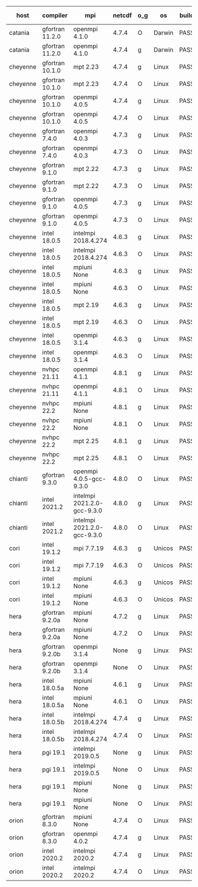 

| host     | compiler                              | mpi                      | netcdf        | o_g        | os       | build       | u_pass          | u_fail          | s_pass            | s_fail            | e_pass             | e_fail             | nuopc_pass       | nuopc_fail       | artifacts link          |
|----------|---------------------------------------|--------------------------|---------------|------------|----------|-------------|-----------------|-----------------|-------------------|-------------------|--------------------|--------------------|------------------|------------------|-------------------------|
| catania | gfortran 11.2.0 | openmpi 4.1.0  | 4.7.4  | O | Darwin | PASS | 13864 | 9 | 49 | 0 | 80 | 0 | 52 | 0 | <a href="https://github.com/esmf-org/esmf-test-artifacts/tree/7b1756ac9e16c1efa66b7d7abe7d1abef974d970/develop/gfortran/11.2.0/O/openmpi/4.1.0" target="_blank">7b1756a</a> | 
| catania | gfortran 11.2.0 | openmpi 4.1.0  | 4.7.4  | g | Darwin | PASS | None | None | None | None | None | None | None | None | <a href="https://github.com/esmf-org/esmf-test-artifacts/tree/7e3a132bdef24d79dec5c039d0647ffa2fff2328/develop/gfortran/11.2.0/g/openmpi/4.1.0" target="_blank">7e3a132</a> | 
| cheyenne | gfortran 10.1.0 | mpt 2.23  | 4.7.4  | g | Linux | PASS | 13873 | 0 | 49 | 0 | 80 | 0 | 52 | 0 | <a href="https://github.com/esmf-org/esmf-test-artifacts/tree/0ba07886dc41e82fd5d62417f0edb662dabdba24/develop/gfortran/10.1.0/g/mpt/2.23" target="_blank">0ba0788</a> | 
| cheyenne | gfortran 10.1.0 | mpt 2.23  | 4.7.4  | O | Linux | PASS | 13873 | 0 | 49 | 0 | 80 | 0 | 52 | 0 | <a href="https://github.com/esmf-org/esmf-test-artifacts/tree/7ee6c98cfcac40985f69c54202d1abd91e39abc6/develop/gfortran/10.1.0/O/mpt/2.23" target="_blank">7ee6c98</a> | 
| cheyenne | gfortran 10.1.0 | openmpi 4.0.5  | 4.7.4  | g | Linux | PASS | 13873 | 0 | 49 | 0 | 80 | 0 | 52 | 0 | <a href="https://github.com/esmf-org/esmf-test-artifacts/tree/6728a3f6012557ddf4105fccb6263dfdcd1a16f4/develop/gfortran/10.1.0/g/openmpi/4.0.5" target="_blank">6728a3f</a> | 
| cheyenne | gfortran 10.1.0 | openmpi 4.0.5  | 4.7.4  | O | Linux | PASS | 13873 | 0 | 49 | 0 | 80 | 0 | 52 | 0 | <a href="https://github.com/esmf-org/esmf-test-artifacts/tree/205a9175ca401d907df47f2882bc6ead65d151db/develop/gfortran/10.1.0/O/openmpi/4.0.5" target="_blank">205a917</a> | 
| cheyenne | gfortran 7.4.0 | openmpi 4.0.3  | 4.7.3  | g | Linux | PASS | 13873 | 0 | 49 | 0 | 80 | 0 | 52 | 0 | <a href="https://github.com/esmf-org/esmf-test-artifacts/tree/06ed52173cac813e6f98f17acbb0543ccd5321a9/develop/gfortran/7.4.0/g/openmpi/4.0.3" target="_blank">06ed521</a> | 
| cheyenne | gfortran 7.4.0 | openmpi 4.0.3  | 4.7.3  | O | Linux | PASS | 13873 | 0 | 49 | 0 | 80 | 0 | 52 | 0 | <a href="https://github.com/esmf-org/esmf-test-artifacts/tree/70dfdc4ad1e9008250ae0d7ed2e5057aa3ed6449/develop/gfortran/7.4.0/O/openmpi/4.0.3" target="_blank">70dfdc4</a> | 
| cheyenne | gfortran 9.1.0 | mpt 2.22  | 4.7.3  | g | Linux | PASS | 13873 | 0 | 49 | 0 | 80 | 0 | 52 | 0 | <a href="https://github.com/esmf-org/esmf-test-artifacts/tree/25da77197504cc08dd7e72f7ef145389c2d41fca/develop/gfortran/9.1.0/g/mpt/2.22" target="_blank">25da771</a> | 
| cheyenne | gfortran 9.1.0 | mpt 2.22  | 4.7.3  | O | Linux | PASS | 13873 | 0 | 49 | 0 | 80 | 0 | 52 | 0 | <a href="https://github.com/esmf-org/esmf-test-artifacts/tree/3f2c7d1de2a1bcf166f9eb997a13e6afdca90f08/develop/gfortran/9.1.0/O/mpt/2.22" target="_blank">3f2c7d1</a> | 
| cheyenne | gfortran 9.1.0 | openmpi 4.0.5  | 4.7.3  | g | Linux | PASS | 13873 | 0 | 49 | 0 | 80 | 0 | 52 | 0 | <a href="https://github.com/esmf-org/esmf-test-artifacts/tree/265fb0bb43065556d17272eb17f6022ea1972b17/develop/gfortran/9.1.0/g/openmpi/4.0.5" target="_blank">265fb0b</a> | 
| cheyenne | gfortran 9.1.0 | openmpi 4.0.5  | 4.7.3  | O | Linux | PASS | 13873 | 0 | 49 | 0 | 80 | 0 | 52 | 0 | <a href="https://github.com/esmf-org/esmf-test-artifacts/tree/0337bd756a570e690781764336b955bfb24fe65c/develop/gfortran/9.1.0/O/openmpi/4.0.5" target="_blank">0337bd7</a> | 
| cheyenne | intel 18.0.5 | intelmpi 2018.4.274  | 4.6.3  | g | Linux | PASS | 13873 | 0 | 49 | 0 | 80 | 0 | 52 | 0 | <a href="https://github.com/esmf-org/esmf-test-artifacts/tree/0dde9b6010b465d6325dbd2beefdf6ee52a241a0/develop/intel/18.0.5/g/intelmpi/2018.4.274" target="_blank">0dde9b6</a> | 
| cheyenne | intel 18.0.5 | intelmpi 2018.4.274  | 4.6.3  | O | Linux | PASS | 13873 | 0 | 49 | 0 | 80 | 0 | 52 | 0 | <a href="https://github.com/esmf-org/esmf-test-artifacts/tree/cadd66a6298afdb8f0943c1addc92ff147eee2a2/develop/intel/18.0.5/O/intelmpi/2018.4.274" target="_blank">cadd66a</a> | 
| cheyenne | intel 18.0.5 | mpiuni None  | 4.6.3  | g | Linux | PASS | 12317 | 0 | 8 | 0 | 43 | 0 | None | None | <a href="https://github.com/esmf-org/esmf-test-artifacts/tree/aee5c9aeca1bc057d6c4b3a262d3108e3d0d3d00/develop/intel/18.0.5/g/mpiuni/None" target="_blank">aee5c9a</a> | 
| cheyenne | intel 18.0.5 | mpiuni None  | 4.6.3  | O | Linux | PASS | 12317 | 0 | 8 | 0 | 43 | 0 | None | None | <a href="https://github.com/esmf-org/esmf-test-artifacts/tree/ebf56c648d56e2cbd7e266d0ec86c5bfd66ed71f/develop/intel/18.0.5/O/mpiuni/None" target="_blank">ebf56c6</a> | 
| cheyenne | intel 18.0.5 | mpt 2.19  | 4.6.3  | g | Linux | PASS | 13873 | 0 | 49 | 0 | 80 | 0 | 52 | 0 | <a href="https://github.com/esmf-org/esmf-test-artifacts/tree/77bb242ac98734652c973d85dcc55c243a51c6f9/develop/intel/18.0.5/g/mpt/2.19" target="_blank">77bb242</a> | 
| cheyenne | intel 18.0.5 | mpt 2.19  | 4.6.3  | O | Linux | PASS | 13873 | 0 | 49 | 0 | 80 | 0 | 52 | 0 | <a href="https://github.com/esmf-org/esmf-test-artifacts/tree/56f7657b3460cf256c2daa581588efefed628e4a/develop/intel/18.0.5/O/mpt/2.19" target="_blank">56f7657</a> | 
| cheyenne | intel 18.0.5 | openmpi 3.1.4  | 4.6.3  | g | Linux | PASS | 13873 | 0 | 49 | 0 | 80 | 0 | 52 | 0 | <a href="https://github.com/esmf-org/esmf-test-artifacts/tree/d52d559b558dd1b074104f3bc9a2ad3007455153/develop/intel/18.0.5/g/openmpi/3.1.4" target="_blank">d52d559</a> | 
| cheyenne | intel 18.0.5 | openmpi 3.1.4  | 4.6.3  | O | Linux | PASS | 13873 | 0 | 49 | 0 | 80 | 0 | 52 | 0 | <a href="https://github.com/esmf-org/esmf-test-artifacts/tree/c4b0c8f8688f28e3a3e746a2caf50ad8dfbbabcf/develop/intel/18.0.5/O/openmpi/3.1.4" target="_blank">c4b0c8f</a> | 
| cheyenne | nvhpc 21.11 | openmpi 4.1.1  | 4.8.1  | g | Linux | PASS | 12978 | 895 | 35 | 14 | 66 | 14 | 10 | 42 | <a href="https://github.com/esmf-org/esmf-test-artifacts/tree/25c3bed54784b16a447000d5a4dded98ea1b5105/develop/nvhpc/21.11/g/openmpi/4.1.1" target="_blank">25c3bed</a> | 
| cheyenne | nvhpc 21.11 | openmpi 4.1.1  | 4.8.1  | O | Linux | PASS | 13868 | 5 | 49 | 0 | 80 | 0 | 45 | 7 | <a href="https://github.com/esmf-org/esmf-test-artifacts/tree/cf1543f7f754759752bc0a967bbebb08b93d1fe2/develop/nvhpc/21.11/O/openmpi/4.1.1" target="_blank">cf1543f</a> | 
| cheyenne | nvhpc 22.2 | mpiuni None  | 4.8.1  | g | Linux | PASS | 11680 | 637 | 4 | 4 | 40 | 3 | None | None | <a href="https://github.com/esmf-org/esmf-test-artifacts/tree/6f3dad5d43f7a35cd59145ad3caf22f8e58fb9d4/develop/nvhpc/22.2/g/mpiuni/None" target="_blank">6f3dad5</a> | 
| cheyenne | nvhpc 22.2 | mpiuni None  | 4.8.1  | O | Linux | PASS | 12315 | 2 | 8 | 0 | 43 | 0 | None | None | <a href="https://github.com/esmf-org/esmf-test-artifacts/tree/aa932f8438cd9623c4a682350393cc5ccb4c15c4/develop/nvhpc/22.2/O/mpiuni/None" target="_blank">aa932f8</a> | 
| cheyenne | nvhpc 22.2 | mpt 2.25  | 4.8.1  | g | Linux | PASS | 12984 | 889 | 35 | 14 | 66 | 14 | 10 | 42 | <a href="https://github.com/esmf-org/esmf-test-artifacts/tree/f83da48f921f7d73920654f156ac9bb16420d299/develop/nvhpc/22.2/g/mpt/2.25" target="_blank">f83da48</a> | 
| cheyenne | nvhpc 22.2 | mpt 2.25  | 4.8.1  | O | Linux | PASS | 13870 | 3 | 49 | 0 | 80 | 0 | 45 | 7 | <a href="https://github.com/esmf-org/esmf-test-artifacts/tree/ebdddcb6b49aff690525d3f171526b97c6ca4d77/develop/nvhpc/22.2/O/mpt/2.25" target="_blank">ebdddcb</a> | 
| chianti | gfortran 9.3.0 | openmpi 4.0.5-gcc-9.3.0  | 4.8.0  | O | Linux | PASS | None | None | None | None | None | None | None | None | <a href="https://github.com/esmf-org/esmf-test-artifacts/tree/10851772561606f67245091234eec970fbc3f841/develop/gfortran/9.3.0/O/openmpi/4.0.5-gcc-9.3.0" target="_blank">1085177</a> | 
| chianti | intel 2021.2 | intelmpi 2021.2.0-gcc-9.3.0  | 4.8.0  | g | Linux | PASS | 13873 | 0 | 49 | 0 | 80 | 0 | 52 | 0 | <a href="https://github.com/esmf-org/esmf-test-artifacts/tree/21655c028d8402cec7bf180c6698f49e1b07dab5/develop/intel/2021.2/g/intelmpi/2021.2.0-gcc-9.3.0" target="_blank">21655c0</a> | 
| chianti | intel 2021.2 | intelmpi 2021.2.0-gcc-9.3.0  | 4.8.0  | O | Linux | PASS | 13873 | 0 | 49 | 0 | 80 | 0 | 52 | 0 | <a href="https://github.com/esmf-org/esmf-test-artifacts/tree/eecfbba8a86b0c13324613cb87d7a2fe1abc2ec3/develop/intel/2021.2/O/intelmpi/2021.2.0-gcc-9.3.0" target="_blank">eecfbba</a> | 
| cori | intel 19.1.2 | mpi 7.7.19  | 4.6.3  | g | Unicos | PASS | 13873 | 0 | 49 | 0 | 80 | 0 | 52 | 0 | <a href="https://github.com/esmf-org/esmf-test-artifacts/tree/727041580403e0600d6d5c6215897e3389a1534d/develop/intel/19.1.2/g/mpi/7.7.19" target="_blank">7270415</a> | 
| cori | intel 19.1.2 | mpi 7.7.19  | 4.6.3  | O | Unicos | PASS | 13873 | 0 | 49 | 0 | 80 | 0 | 52 | 0 | <a href="https://github.com/esmf-org/esmf-test-artifacts/tree/624fffe2a3c2c47d7afd57b8073b2411fe15fb5c/develop/intel/19.1.2/O/mpi/7.7.19" target="_blank">624fffe</a> | 
| cori | intel 19.1.2 | mpiuni None  | 4.6.3  | g | Unicos | PASS | 12317 | 0 | 8 | 0 | 43 | 0 | None | None | <a href="https://github.com/esmf-org/esmf-test-artifacts/tree/99c7abe0bf500924a7c1893c61450a0a11814e2c/develop/intel/19.1.2/g/mpiuni/None" target="_blank">99c7abe</a> | 
| cori | intel 19.1.2 | mpiuni None  | 4.6.3  | O | Unicos | PASS | 12317 | 0 | 8 | 0 | 43 | 0 | None | None | <a href="https://github.com/esmf-org/esmf-test-artifacts/tree/298d78c85e11e67f5618584aaf18535a25cd97e8/develop/intel/19.1.2/O/mpiuni/None" target="_blank">298d78c</a> | 
| hera | gfortran 9.2.0a | mpiuni None  | 4.7.2  | g | Linux | PASS | 12317 | 0 | 8 | 0 | 43 | 0 | None | None | <a href="https://github.com/esmf-org/esmf-test-artifacts/tree/d0d85b6edd2bebf2d04c0b8c54a4d4dbbeeb8838/develop/gfortran/9.2.0a/g/mpiuni/None" target="_blank">d0d85b6</a> | 
| hera | gfortran 9.2.0a | mpiuni None  | 4.7.2  | O | Linux | PASS | 12317 | 0 | 8 | 0 | 43 | 0 | None | None | <a href="https://github.com/esmf-org/esmf-test-artifacts/tree/49be2c0db0c6cd289eed59cc579154a3a801fa21/develop/gfortran/9.2.0a/O/mpiuni/None" target="_blank">49be2c0</a> | 
| hera | gfortran 9.2.0b | openmpi 3.1.4  | None  | g | Linux | PASS | 13873 | 0 | 49 | 0 | 80 | 0 | 52 | 0 | <a href="https://github.com/esmf-org/esmf-test-artifacts/tree/78ea8ab47b999a6bed8e90ebf4aaab5563b320bd/develop/gfortran/9.2.0b/g/openmpi/3.1.4" target="_blank">78ea8ab</a> | 
| hera | gfortran 9.2.0b | openmpi 3.1.4  | None  | O | Linux | PASS | 13873 | 0 | 49 | 0 | 80 | 0 | 52 | 0 | <a href="https://github.com/esmf-org/esmf-test-artifacts/tree/a2395c92f0f15d5f9684cf771e4fe84ecf02083c/develop/gfortran/9.2.0b/O/openmpi/3.1.4" target="_blank">a2395c9</a> | 
| hera | intel 18.0.5a | mpiuni None  | 4.6.1  | g | Linux | PASS | 12317 | 0 | 8 | 0 | 43 | 0 | None | None | <a href="https://github.com/esmf-org/esmf-test-artifacts/tree/749e235a7486c4e3d05b6d1a573e63697e9578f3/develop/intel/18.0.5a/g/mpiuni/None" target="_blank">749e235</a> | 
| hera | intel 18.0.5a | mpiuni None  | 4.6.1  | O | Linux | PASS | 12317 | 0 | 8 | 0 | 43 | 0 | None | None | <a href="https://github.com/esmf-org/esmf-test-artifacts/tree/a48c914c9dc13150872ab6fe803a6cab833ace11/develop/intel/18.0.5a/O/mpiuni/None" target="_blank">a48c914</a> | 
| hera | intel 18.0.5b | intelmpi 2018.4.274  | 4.7.4  | g | Linux | PASS | 13873 | 0 | 49 | 0 | 80 | 0 | 52 | 0 | <a href="https://github.com/esmf-org/esmf-test-artifacts/tree/ba5ee32dc0f62ddbaa72403eb0e0fc7e8317bfb2/develop/intel/18.0.5b/g/intelmpi/2018.4.274" target="_blank">ba5ee32</a> | 
| hera | intel 18.0.5b | intelmpi 2018.4.274  | 4.7.4  | O | Linux | PASS | 13873 | 0 | 49 | 0 | 80 | 0 | 52 | 0 | <a href="https://github.com/esmf-org/esmf-test-artifacts/tree/1ae751330a4742963ed6ae3f92d978a119934481/develop/intel/18.0.5b/O/intelmpi/2018.4.274" target="_blank">1ae7513</a> | 
| hera | pgi 19.1 | intelmpi 2019.0.5  | None  | g | Linux | PASS | 12998 | 875 | None | None | None | None | None | None | <a href="https://github.com/esmf-org/esmf-test-artifacts/tree/afbaecdce1192e0f550184f394577ba1d36d86c2/develop/pgi/19.1/g/intelmpi/2019.0.5" target="_blank">afbaecd</a> | 
| hera | pgi 19.1 | intelmpi 2019.0.5  | None  | O | Linux | PASS | 13046 | 827 | None | None | None | None | None | None | <a href="https://github.com/esmf-org/esmf-test-artifacts/tree/72644027044d64b3e1ee58bf2be9ca652778871b/develop/pgi/19.1/O/intelmpi/2019.0.5" target="_blank">7264402</a> | 
| hera | pgi 19.1 | mpiuni None  | None  | g | Linux | PASS | 11692 | 625 | 4 | 4 | 40 | 3 | None | None | <a href="https://github.com/esmf-org/esmf-test-artifacts/tree/452e1d71c4bcd2bc4eb4874b0bd6b253a57ac28c/develop/pgi/19.1/g/mpiuni/None" target="_blank">452e1d7</a> | 
| hera | pgi 19.1 | mpiuni None  | None  | O | Linux | PASS | 11692 | 625 | 6 | 2 | 40 | 3 | None | None | <a href="https://github.com/esmf-org/esmf-test-artifacts/tree/e1e847fcff697f1b7a6c39e1b4420532104e0833/develop/pgi/19.1/O/mpiuni/None" target="_blank">e1e847f</a> | 
| orion | gfortran 8.3.0 | mpiuni None  | 4.7.4  | O | Linux | PASS | None | None | None | None | None | None | None | None | <a href="https://github.com/esmf-org/esmf-test-artifacts/tree/6bf166c47e8e548b7fc53ba2ef95f5b820213237/develop/gfortran/8.3.0/O/mpiuni/None" target="_blank">6bf166c</a> | 
| orion | gfortran 8.3.0 | openmpi 4.0.2  | 4.7.4  | g | Linux | PASS | None | None | None | None | None | None | None | None | <a href="https://github.com/esmf-org/esmf-test-artifacts/tree/e4bf4a4dc13d051433c8fe37c35c6e7198e1585d/develop/gfortran/8.3.0/g/openmpi/4.0.2" target="_blank">e4bf4a4</a> | 
| orion | intel 2020.2 | intelmpi 2020.2  | 4.7.4  | g | Linux | PASS | None | None | None | None | None | None | None | None | <a href="https://github.com/esmf-org/esmf-test-artifacts/tree/6eb73e36033f655767bec67584ffca39dbb2da5a/develop/intel/2020.2/g/intelmpi/2020.2" target="_blank">6eb73e3</a> | 
| orion | intel 2020.2 | intelmpi 2020.2  | 4.7.4  | O | Linux | PASS | None | None | None | None | None | None | None | None | <a href="https://github.com/esmf-org/esmf-test-artifacts/tree/f3ff55aa2f8f1ebd4c1d96eec153c6841ac27324/develop/intel/2020.2/O/intelmpi/2020.2" target="_blank">f3ff55a</a> | 
